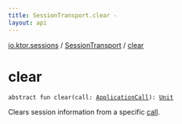 ```yaml
---
title: SessionTransport.clear - 
layout: api
---
```


<div class='api-docs-breadcrumbs'><a href="../index.html">io.ktor.sessions</a> / <a href="index.html">SessionTransport</a> / <a href="./clear.html">clear</a></div>

# clear

<div class="signature"><code><span class="keyword">abstract</span> <span class="keyword">fun </span><span class="identifier">clear</span><span class="symbol">(</span><span class="parameterName" id="io.ktor.sessions.SessionTransport$clear(io.ktor.application.ApplicationCall)/call">call</span><span class="symbol">:</span>&nbsp;<a href="../../io.ktor.application/-application-call/index.html"><span class="identifier">ApplicationCall</span></a><span class="symbol">)</span><span class="symbol">: </span><a href="https://kotlinlang.org/api/latest/jvm/stdlib/kotlin/-unit/index.html"><span class="identifier">Unit</span></a></code></div>

Clears session information from a specific <a href="clear.html#io.ktor.sessions.SessionTransport$clear(io.ktor.application.ApplicationCall)/call">call</a>.

